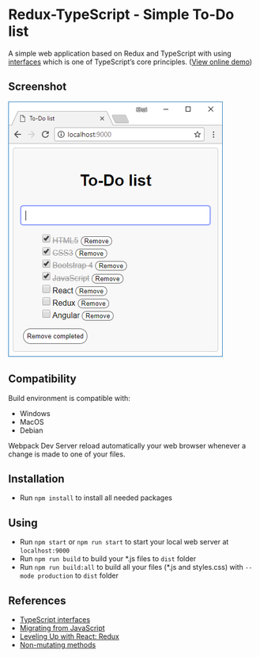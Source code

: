 # Redux-TypeScript - Simple To-Do list
A simple web application based on Redux and TypeScript with using [interfaces](http://www.typescriptlang.org/docs/handbook/interfaces.html) which is one of TypeScript’s core principles. ([View online demo](https://nguyenkhois.github.io/typescript-simple-todo-list/dist))

## Screenshot
![Screenshot](src/screenshot.png)

## Compatibility
Build environment is compatible with:
* Windows
* MacOS
* Debian

Webpack Dev Server reload automatically your web browser whenever a change is made to one of your files.

## Installation
* Run `npm install` to install all needed packages

## Using
* Run `npm start` or `npm run start` to start your local web server at `localhost:9000`
* Run `npm run build` to build your *.js files to `dist` folder
* Run `npm run build:all` to build all your files (*.js and styles.css) with `--mode production` to `dist` folder

## References
* [TypeScript interfaces](http://www.typescriptlang.org/docs/handbook/interfaces.html)
* [Migrating from JavaScript](https://www.typescriptlang.org/docs/handbook/migrating-from-javascript.html)
* [Leveling Up with React: Redux](https://css-tricks.com/learning-react-redux/)
* [Non-mutating methods](https://developer.mozilla.org/en-US/docs/Web/JavaScript/Reference/Global_Objects/Array/prototype#Accessor_methods)
